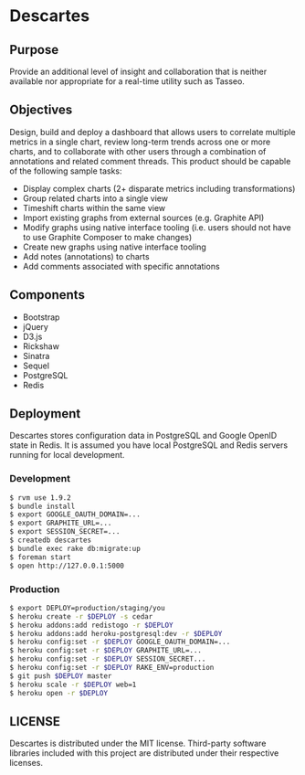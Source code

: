 # Descartes

## Purpose

Provide an additional level of insight and collaboration that is neither available nor appropriate for a real-time utility such as Tasseo.

## Objectives

Design, build and deploy a dashboard that allows users to correlate multiple metrics in a single chart, review long-term trends across one or more charts, and to collaborate with other users through a combination of annotations and related comment threads. This product should be capable of the following sample tasks:

* Display complex charts (2+ disparate metrics including transformations)
* Group related charts into a single view
* Timeshift charts within the same view
* Import existing graphs from external sources (e.g. Graphite API)
* Modify graphs using native interface tooling (i.e. users should not have to use Graphite Composer to make changes)
* Create new graphs using native interface tooling
* Add notes (annotations) to charts
* Add comments associated with specific annotations

## Components

* Bootstrap
* jQuery
* D3.js
* Rickshaw
* Sinatra
* Sequel
* PostgreSQL
* Redis

## Deployment

Descartes stores configuration data in PostgreSQL and Google OpenID state in Redis. It is assumed you have local PostgreSQL and Redis servers running for local development.

### Development

```bash
$ rvm use 1.9.2
$ bundle install
$ export GOOGLE_OAUTH_DOMAIN=...
$ export GRAPHITE_URL=...
$ export SESSION_SECRET=...
$ createdb descartes
$ bundle exec rake db:migrate:up
$ foreman start
$ open http://127.0.0.1:5000
```

### Production

```bash
$ export DEPLOY=production/staging/you
$ heroku create -r $DEPLOY -s cedar
$ heroku addons:add redistogo -r $DEPLOY
$ heroku addons:add heroku-postgresql:dev -r $DEPLOY
$ heroku config:set -r $DEPLOY GOOGLE_OAUTH_DOMAIN=...
$ heroku config:set -r $DEPLOY GRAPHITE_URL=...
$ heroku config:set -r $DEPLOY SESSION_SECRET...
$ heroku config:set -r $DEPLOY RAKE_ENV=production
$ git push $DEPLOY master
$ heroku scale -r $DEPLOY web=1
$ heroku open -r $DEPLOY
```

## LICENSE

Descartes is distributed under the MIT license. Third-party software libraries included with this project are distributed under their respective licenses.

